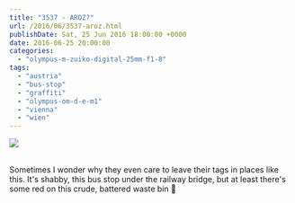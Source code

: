 ```yaml
---
title: "3537 - AROZ?"
url: /2016/06/3537-aroz.html
publishDate: Sat, 25 Jun 2016 18:00:00 +0000
date: 2016-06-25 20:00:00
categories: 
  - "olympus-m-zuiko-digital-25mm-f1-8"
tags: 
  - "austria"
  - "bus-stop"
  - "graffiti"
  - "olympus-om-d-e-m1"
  - "vienna"
  - "wien"
---
```

<div class="container">
<div class="center"><a target="_blank" href="https://d25zfm9zpd7gm5.cloudfront.net/1200x1200/2016/20160323_172242_lr.jpg"><img class="webfeedsFeaturedVisual" src="https://d25zfm9zpd7gm5.cloudfront.net/0600x0600/2016/20160323_172242_lr.jpg" /></a></div>
</div>
<br />

Sometimes I wonder why they even care to leave their tags in places like this. It's shabby, this bus stop under the railway bridge, but at least there's some red on this crude, battered waste bin 🙂
